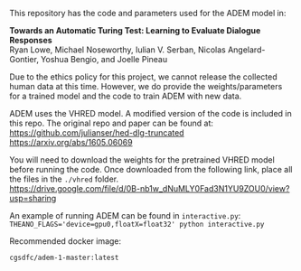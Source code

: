 This repository has the code and parameters used for the ADEM model in:

**Towards an Automatic Turing Test: Learning to Evaluate Dialogue Responses**  
Ryan Lowe, Michael Noseworthy, Iulian V. Serban, Nicolas Angelard-Gontier, Yoshua Bengio, and Joelle Pineau

Due to the ethics policy for this project, we cannot release the collected human data at this time.
However, we do provide the weights/parameters for a trained model and the code to train ADEM with new data.

ADEM uses the VHRED model. A modified version of the code is included in this repo. The original repo and paper can be found at:  
https://github.com/julianser/hed-dlg-truncated  
https://arxiv.org/abs/1605.06069

You will need to download the weights for the pretrained VHRED model before running the code. Once downloaded from the following link, place all the files in the `./vhred` folder.  
https://drive.google.com/file/d/0B-nb1w_dNuMLY0Fad3N1YU9ZOU0/view?usp=sharing

An example of running ADEM can be found in `interactive.py`:  
`THEANO_FLAGS='device=gpu0,floatX=float32' python interactive.py`

Recommended docker image:

    cgsdfc/adem-1-master:latest
    